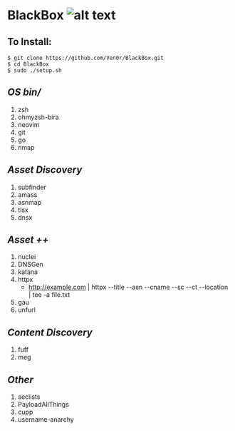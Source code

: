 # **BlackBox** ![alt text](https://emoji.gg/assets/emoji/6084_hackerman.png "Hackerman")
## To Install:

`$ git clone https://github.com/Ven0r/BlackBox.git `  
`$ cd BlackBox `  
`$ sudo ./setup.sh`   

## *OS bin/* 
1. zsh  
2. ohmyzsh-bira  
3. neovim  
4. git  
5. go  
6. nmap  
 
## *Asset Discovery*
1. subfinder
2. amass
3. asnmap
4. tlsx
5. dnsx


## *Asset ++*
1. nuclei
2. DNSGen
3. katana
4. httpx  
    - http://example.com | httpx --title --asn --cname --sc --ct --location | tee -a file.txt
5. gau
6. unfurl

## *Content Discovery*
1. fuff
2. meg

## *Other*
1. seclists
2. PayloadAllThings
3. cupp
4. username-anarchy
